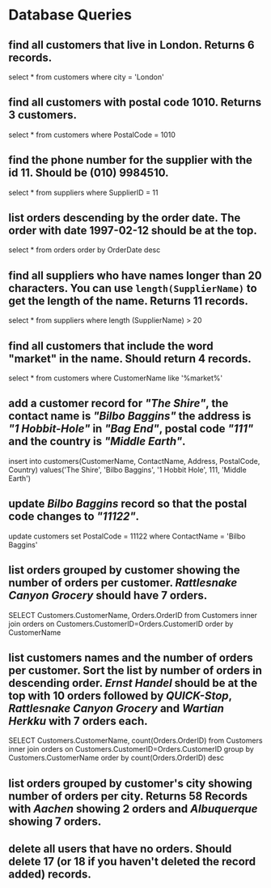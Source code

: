 # Database Queries

## find all customers that live in London. Returns 6 records.
select * from customers where city = 'London'


## find all customers with postal code 1010. Returns 3 customers.
select * from customers where PostalCode = 1010

## find the phone number for the supplier with the id 11. Should be (010) 9984510.
select * from suppliers where SupplierID = 11


## list orders descending by the order date. The order with date 1997-02-12 should be at the top.
select * from orders order by OrderDate desc

## find all suppliers who have names longer than 20 characters. You can use `length(SupplierName)` to get the length of the name. Returns 11 records.
select * from suppliers where length (SupplierName) > 20


## find all customers that include the word "market" in the name. Should return 4 records.
select * from customers where CustomerName like '%market%'


## add a customer record for _"The Shire"_, the contact name is _"Bilbo Baggins"_ the address is _"1 Hobbit-Hole"_ in _"Bag End"_, postal code _"111"_ and the country is _"Middle Earth"_.
insert into customers(CustomerName, ContactName, Address, PostalCode, Country)
values('The Shire', 'Bilbo Baggins', '1 Hobbit Hole', 111, 'Middle Earth')


## update _Bilbo Baggins_ record so that the postal code changes to _"11122"_.
update customers set PostalCode = 11122 where ContactName = 'Bilbo Baggins'


## list orders grouped by customer showing the number of orders per customer. _Rattlesnake Canyon Grocery_ should have 7 orders.
SELECT Customers.CustomerName, Orders.OrderID from Customers 
inner join orders on Customers.CustomerID=Orders.CustomerID
order by CustomerName 

## list customers names and the number of orders per customer. Sort the list by number of orders in descending order. _Ernst Handel_ should be at the top with 10 orders followed by _QUICK-Stop_, _Rattlesnake Canyon Grocery_ and _Wartian Herkku_ with 7 orders each.
SELECT Customers.CustomerName, count(Orders.OrderID) from Customers 
inner join orders on Customers.CustomerID=Orders.CustomerID
group by Customers.CustomerName order by count(Orders.OrderID) desc



## list orders grouped by customer's city showing number of orders per city. Returns 58 Records with _Aachen_ showing 2 orders and _Albuquerque_ showing 7 orders.

## delete all users that have no orders. Should delete 17 (or 18 if you haven't deleted the record added) records.
